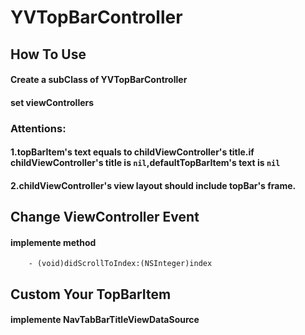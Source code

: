 # YVTopBarController


## How To Use
#### Create a subClass of YVTopBarController
#### set viewControllers

### Attentions:
#### 1.topBarItem's text equals to childViewController's title.if childViewController's title is `nil`,defaultTopBarItem's text is `nil`
#### 2.childViewController's view layout should include topBar's frame.

## Change ViewController Event
#### implemente method 
```Object-C
    - (void)didScrollToIndex:(NSInteger)index    
```

## Custom Your TopBarItem
#### implemente NavTabBarTitleViewDataSource
